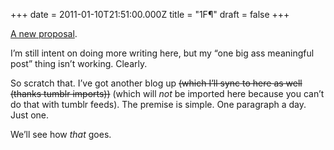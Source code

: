 +++
date = 2011-01-10T21:51:00.000Z
title = "1F&para;"
draft = false
+++


<div><p><a href="http://onefuckingparagraph.tumblr.com" title="1F¶">A new proposal</a>.</p>
<p>I&#8217;m still intent on doing more writing here, but my &#8220;one big ass meaningful post&#8221; thing isn&#8217;t working. Clearly.</p>
<p>So scratch that. I&#8217;ve got another blog up <strike>(which I&#8217;ll sync to here as well (thanks tumblr imports))</strike> (which will <em>not</em> be imported here because you can&#8217;t do that with tumblr feeds). The premise is simple. One paragraph a day. Just one.</p>
<p>We&#8217;ll see how <em>that</em> goes.</p></div>
